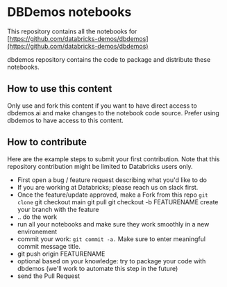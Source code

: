 # DBDemos notebooks

This repository contains all the notebooks for [https://github.com/databricks-demos/dbdemos](https://github.com/databricks-demos/dbdemos)

dbdemos repository contains the code to package and distribute these notebooks.


## How to use this content

Only use and fork this content if you want to have direct access to dbdemos.ai and make changes to the notebook code source.
Prefer using dbdemos to have access to this content.

## How to contribute

Here are the example steps to submit your first contribution.
Note that this repository contribution might be limited to Databricks users only.

- First open a bug / feature request describing what you'd like to do
- If you are working at Databricks; please reach us on slack first.
- Once the feature/update approved, make a Fork from this repo
  `git clone`
   git checkout main
   git pull
   git checkout -b FEATURENAME create your branch with the feature 
- .. do the work 
- run all your notebooks and make sure they work smoothly in a new environement
- commit your work: `git commit -a.` Make sure to enter meaningful commit message title.
- git push origin FEATURENAME
- optional based on your knowledge: try to package your code with dbdemos (we'll work to automate this step in the future)
- send the Pull Request

